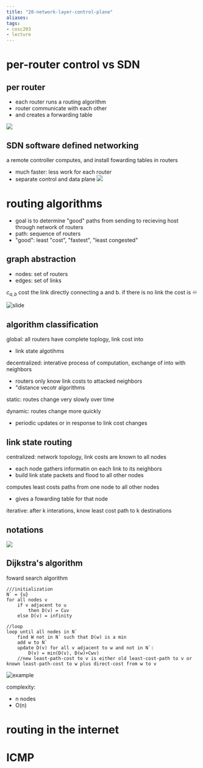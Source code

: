 ```yaml
---
title: "20-network-layer-control-plane"
aliases: 
tags: 
- cosc203
- lecture
---
```


# per-router control vs SDN
## per router
- each router runs a routing algorithm
- router communicate with each other
- and creates a forwarding table

![](https://i.imgur.com/c5nfT7X.png)

## SDN software defined networking
a remote controller computes, and install fowarding tables in routers
- much faster: less work for each router
- separate control and data plane
![](https://i.imgur.com/H73GPsc.png)

# routing algorithms
- goal is to determine "good" paths from sending to recieving host through network of routers
- path: sequence of routers
- "good": least "cost", "fastest", "least congested"

## graph abstraction
- nodes: set of routers
- edges: set of links

$c_{a,b}$ cost the link directly connecting a and b. if there is no link the cost is ♾

![slide](https://i.imgur.com/onryMTK.png)

## algorithm classification
global: all routers have complete toplogy, link cost into
- link state algotihms

decentralized: interative process of computation, exchange of into with neighbors
- routers only know link costs to attacked neighbors
- "distance vecotr algorithms

static: routes change very slowly over time

dynamic: routes change more quickly
- periodic updates or in response to link cost changes

## link state routing
centralized: network topology, link costs are known to all nodes
- each node gathers informatin on each link to its neighbors
- build link state packets and flood to all other nodes

computes least costs paths from one node to all other nodes
- gives a fowarding table for that node 

iterative: after k interations, know least cost path to k destinations

## notations
![](https://i.imgur.com/NfrM72Y.png)

## Dijkstra's algorithm
foward search algorithm

```
///initialization
N` = {u}
for all nodes v
	if v adjacent to u
		then D(v) = Cuv
	else D(v) = infinity
	
//loop
loop until all nodes in N`
	find W not in N` such that D(w) is a min
	add w to N`
	update D(v) for all v adjacent to w and not in N`:
		D(v) = min(D(v), D(w)+Cwv)
	//new least-path-cost to v is either old least-cost-path to v or known least-path-cost to w plus direct-cost from w to v

```

![example](https://i.imgur.com/zeR9DAI.png)

complexity:
- n nodes
- O(n)

# routing in the internet

# ICMP